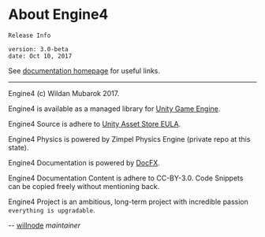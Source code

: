 # About Engine4 

```none
Release Info

version: 3.0-beta
date: Oct 10, 2017
```

See [documentation homepage](/index.md) for useful links.

***

Engine4 (c) Wildan Mubarok 2017.

Engine4 is available as a managed library for [Unity Game Engine](https://unity3d.com).

Engine4 Source is adhere to [Unity Asset Store EULA](https://unity3d.com/legal/as_terms).

Engine4 Physics is powered by Zimpel Physics Engine (private repo at this state).

Engine4 Documentation is powered by [DocFX](https://dotnet.github.io/docfx/).

Engine4 Documentation Content is adhere to CC-BY-3.0. Code Snippets can be copied freely without mentioning back.

Engine4 Project is an ambitious, long-term project with incredible passion `everything is upgradable`.

-- [willnode](https://willnode.github.io)
*maintainer*